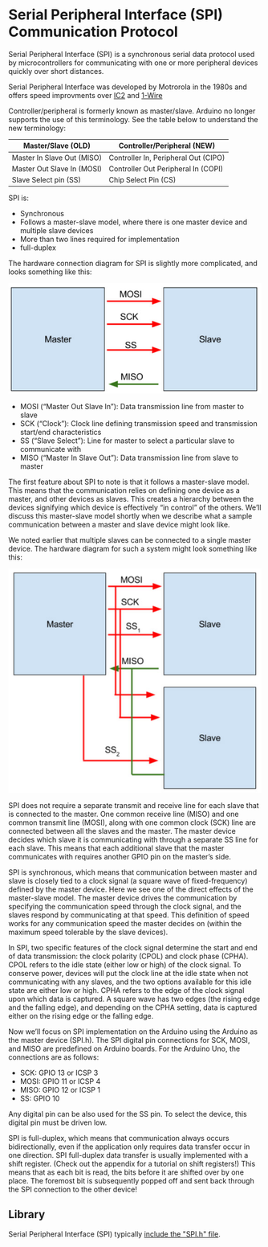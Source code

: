 # Serial Peripheral Interface (SPI) Communication Protocol

Serial Peripheral Interface (SPI) is a synchronous serial data protocol used by microcontrollers for communicating with one or more peripheral devices quickly over short distances.

Serial Peripheral Interface was developed by Motrorola in the 1980s and offers speed improvments over [IC2](/docs/I2C.md) and [1-Wire](/docs/1-Wire%20Protocol.md)

Controller/peripheral is formerly known as master/slave. Arduino no longer supports the use of this terminology. See the table below to understand the new terminology:

| Master/Slave (OLD) | Controller/Peripheral (NEW) |
| ---- | ---- |
| Master In Slave Out (MISO) | Controller In, Peripheral Out (CIPO) |
| Master Out Slave In (MOSI) | Controller Out Peripheral In (COPI) |
| Slave Select pin (SS) | Chip Select Pin (CS) |

SPI is:

- Synchronous
- Follows a master-slave model, where there is one master device and multiple slave devices
- More than two lines required for implementation
- full-duplex

The hardware connection diagram for SPI is slightly more complicated, and looks something like this:

![SPI Connection](/resources/spi-connection-diagram-01.jpg)

- MOSI (“Master Out Slave In”): Data transmission line from master to slave
- SCK (“Clock”): Clock line defining transmission speed and transmission start/end characteristics
- SS (“Slave Select”): Line for master to select a particular slave to communicate with
- MISO (“Master In Slave Out”): Data transmission line from slave to master

The first feature about SPI to note is that it follows a master-slave model.  This means that the communication relies on defining one device as a master, and other devices as slaves.  This creates a hierarchy between the devices signifying which device is effectively “in control” of the others.  We’ll discuss this master-slave model shortly when we describe what a sample communication between a master and slave device might look like.

We noted earlier that multiple slaves can be connected to a single master device.  The hardware diagram for such a system might look something like this:

![Multiple-slaves connected to a single master](/resources/spi-multiple-slaves-02.jpg)

SPI does not require a separate transmit and receive line for each slave that is connected to the master.  One common receive line (MISO) and one common transmit line (MOSI), along with one common clock (SCK) line are connected between all the slaves and the master.  The master device decides which slave it is communicating with through a separate SS line for each slave.  This means that each additional slave that the master communicates with requires another GPIO pin on the master’s side.

SPI is synchronous, which means that communication between master and slave is closely tied to a clock signal (a square wave of fixed-frequency) defined by the master device.  Here we see one of the direct effects of the master-slave model.  The master device drives the communication by specifying the communication speed through the clock signal, and the slaves respond by communicating at that speed.  This definition of speed works for any communication speed the master decides on (within the maximum speed tolerable by the slave devices).  

In SPI, two specific features of the clock signal determine the start and end of data transmission: the clock polarity (CPOL) and clock phase (CPHA).  CPOL refers to the idle state (either low or high) of the clock signal.  To conserve power, devices will put the clock line at the idle state when not communicating with any slaves, and the two options available for this idle state are either low or high.  CPHA refers to the edge of the clock signal upon which data is captured.  A square wave has two edges (the rising edge and the falling edge), and depending on the CPHA setting, data is captured either on the rising edge or the falling edge.

Now we’ll focus on SPI implementation on the Arduino using the Arduino as the master device (SPI.h).  The SPI digital pin connections for SCK, MOSI, and MISO are predefined on Arduino boards.  For the Arduino Uno, the connections are as follows:

- SCK: GPIO 13 or ICSP 3
- MOSI: GPIO 11 or ICSP 4
- MISO: GPIO 12 or ICSP 1
- SS: GPIO 10

Any digital pin can be also used for the SS pin.  To select the device, this digital pin must be driven low.  

SPI is full-duplex, which means that communication always occurs bidirectionally, even if the application only requires data transfer occur in one direction.  SPI full-duplex data transfer is usually implemented with a shift register. (Check out the appendix for a tutorial on shift registers!)  This means that as each bit is read, the bits before it are shifted over by one place. The foremost bit is subsequently popped off and sent back through the SPI connection to the other device!

## Library

Serial Peripheral Interface (SPI) typically [include the "SPI.h" file](https://github.com/arduino/ArduinoCore-avr/tree/master/libraries/SPI).

